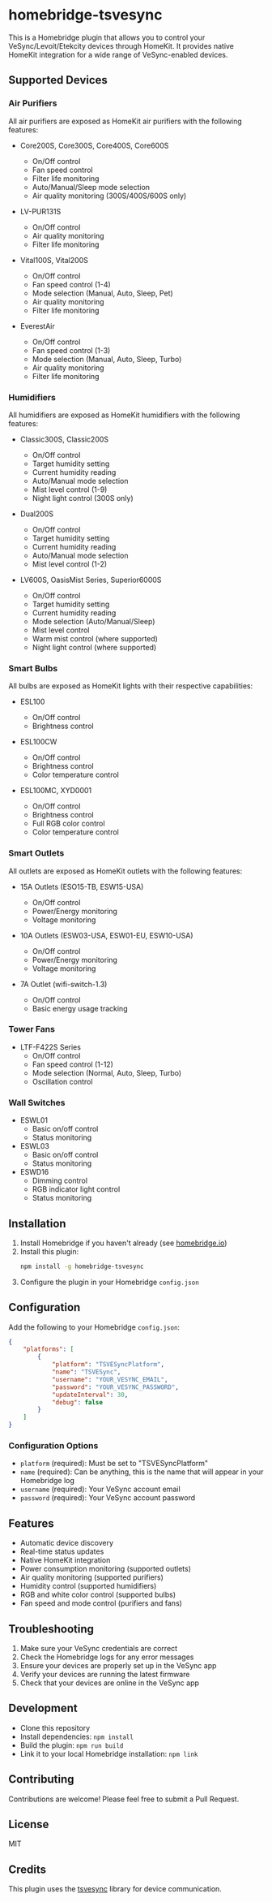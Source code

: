 # homebridge-tsvesync

This is a Homebridge plugin that allows you to control your VeSync/Levoit/Etekcity devices through HomeKit. It provides native HomeKit integration for a wide range of VeSync-enabled devices.

## Supported Devices

### Air Purifiers
All air purifiers are exposed as HomeKit air purifiers with the following features:
- Core200S, Core300S, Core400S, Core600S
  * On/Off control
  * Fan speed control
  * Filter life monitoring
  * Auto/Manual/Sleep mode selection
  * Air quality monitoring (300S/400S/600S only)

- LV-PUR131S
  * On/Off control
  * Air quality monitoring
  * Filter life monitoring

- Vital100S, Vital200S
  * On/Off control
  * Fan speed control (1-4)
  * Mode selection (Manual, Auto, Sleep, Pet)
  * Air quality monitoring
  * Filter life monitoring

- EverestAir
  * On/Off control
  * Fan speed control (1-3)
  * Mode selection (Manual, Auto, Sleep, Turbo)
  * Air quality monitoring
  * Filter life monitoring

### Humidifiers
All humidifiers are exposed as HomeKit humidifiers with the following features:
- Classic300S, Classic200S
  * On/Off control
  * Target humidity setting
  * Current humidity reading
  * Auto/Manual mode selection
  * Mist level control (1-9)
  * Night light control (300S only)

- Dual200S
  * On/Off control
  * Target humidity setting
  * Current humidity reading
  * Auto/Manual mode selection
  * Mist level control (1-2)

- LV600S, OasisMist Series, Superior6000S
  * On/Off control
  * Target humidity setting
  * Current humidity reading
  * Mode selection (Auto/Manual/Sleep)
  * Mist level control
  * Warm mist control (where supported)
  * Night light control (where supported)

### Smart Bulbs
All bulbs are exposed as HomeKit lights with their respective capabilities:
- ESL100
  * On/Off control
  * Brightness control

- ESL100CW
  * On/Off control
  * Brightness control
  * Color temperature control

- ESL100MC, XYD0001
  * On/Off control
  * Brightness control
  * Full RGB color control
  * Color temperature control

### Smart Outlets
All outlets are exposed as HomeKit outlets with the following features:
- 15A Outlets (ESO15-TB, ESW15-USA)
  * On/Off control
  * Power/Energy monitoring
  * Voltage monitoring

- 10A Outlets (ESW03-USA, ESW01-EU, ESW10-USA)
  * On/Off control
  * Power/Energy monitoring
  * Voltage monitoring

- 7A Outlet (wifi-switch-1.3)
  * On/Off control
  * Basic energy usage tracking

### Tower Fans
- LTF-F422S Series
  * On/Off control
  * Fan speed control (1-12)
  * Mode selection (Normal, Auto, Sleep, Turbo)
  * Oscillation control

### Wall Switches
- ESWL01
  - Basic on/off control
  - Status monitoring
- ESWL03
  - Basic on/off control
  - Status monitoring
- ESWD16
  - Dimming control
  - RGB indicator light control
  - Status monitoring

## Installation

1. Install Homebridge if you haven't already (see [homebridge.io](https://homebridge.io))
2. Install this plugin:
   ```bash
   npm install -g homebridge-tsvesync
   ```
3. Configure the plugin in your Homebridge `config.json`

## Configuration

Add the following to your Homebridge `config.json`:

```json
{
    "platforms": [
        {
            "platform": "TSVESyncPlatform",
            "name": "TSVESync",
            "username": "YOUR_VESYNC_EMAIL",
            "password": "YOUR_VESYNC_PASSWORD",
            "updateInterval": 30,
            "debug": false
        }
    ]
}
```

### Configuration Options

* `platform` (required): Must be set to "TSVESyncPlatform"
* `name` (required): Can be anything, this is the name that will appear in your Homebridge log
* `username` (required): Your VeSync account email
* `password` (required): Your VeSync account password

## Features

* Automatic device discovery
* Real-time status updates
* Native HomeKit integration
* Power consumption monitoring (supported outlets)
* Air quality monitoring (supported purifiers)
* Humidity control (supported humidifiers)
* RGB and white color control (supported bulbs)
* Fan speed and mode control (purifiers and fans)

## Troubleshooting

1. Make sure your VeSync credentials are correct
2. Check the Homebridge logs for any error messages
3. Ensure your devices are properly set up in the VeSync app
4. Verify your devices are running the latest firmware
5. Check that your devices are online in the VeSync app

## Development

* Clone this repository
* Install dependencies: `npm install`
* Build the plugin: `npm run build`
* Link it to your local Homebridge installation: `npm link`

## Contributing

Contributions are welcome! Please feel free to submit a Pull Request.

## License

MIT

## Credits

This plugin uses the [tsvesync](https://github.com/mickgiles/tsvesync) library for device communication. 
